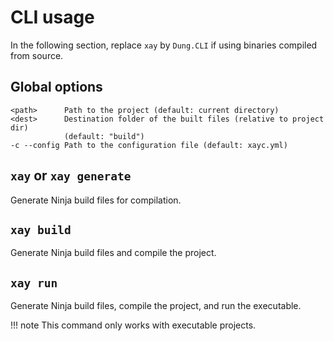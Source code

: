# CLI usage

In the following section, replace `xay` by `Dung.CLI` if using binaries compiled from source.

## Global options

    <path>      Path to the project (default: current directory)
    <dest>      Destination folder of the built files (relative to project dir)
                (default: "build")
    -c --config Path to the configuration file (default: xayc.yml)

## `xay` or `xay generate`

Generate Ninja build files for compilation.

## `xay build`

Generate Ninja build files and compile the project.

## `xay run`

Generate Ninja build files, compile the project, and run the executable.

!!! note
    This command only works with executable projects.